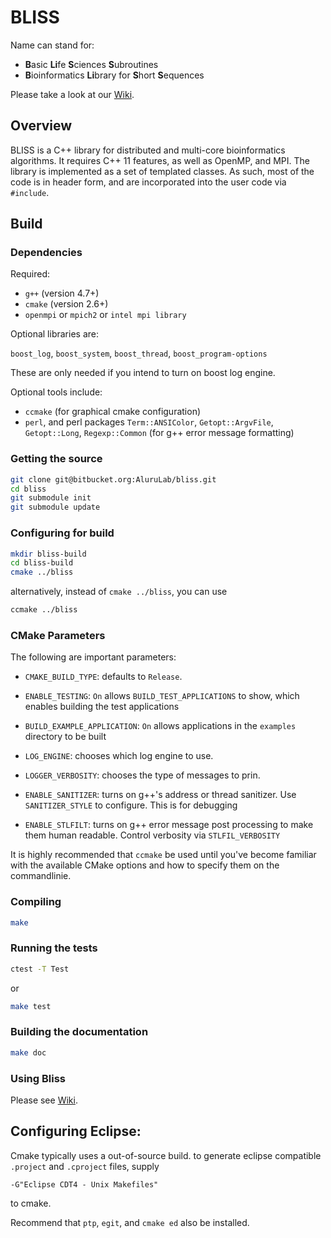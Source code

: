 # BLISS

Name can stand for:

- **B**asic **Li**fe **S**ciences **S**ubroutines
- **B**ioinformatics **Li**brary for **S**hort **S**equences

Please take a look at our [Wiki](https://bitbucket.org/AluruLab/bliss/wiki/Home).

## Overview
BLISS is a C++ library for distributed and multi-core bioinformatics algorithms.  It requires C++ 11 features, as well as OpenMP, and MPI.  The library is implemented as a set of templated classes.  As such, most of the code is in header form, and are incorporated into the user code via `#include`.  


## Build

### Dependencies

Required:

- `g++` (version 4.7+)
- `cmake` (version 2.6+)
- `openmpi` or `mpich2` or `intel mpi library`

Optional libraries are:

`boost_log`, `boost_system`, `boost_thread`, `boost_program-options`

These are only needed if you intend to turn on boost log engine.


Optional tools include:

- `ccmake` (for graphical cmake configuration)
- `perl`, and perl packages `Term::ANSIColor`, `Getopt::ArgvFile`, `Getopt::Long`, `Regexp::Common` (for g++ error message formatting)


### Getting the source

```sh
git clone git@bitbucket.org:AluruLab/bliss.git
cd bliss
git submodule init
git submodule update
```

### Configuring for build

```sh
mkdir bliss-build
cd bliss-build
cmake ../bliss
```

alternatively, instead of `cmake ../bliss`, you can use

```sh
ccmake ../bliss
```


### CMake Parameters

The following are important parameters:

- `CMAKE_BUILD_TYPE`:  defaults to `Release`.
- `ENABLE_TESTING`:  `On` allows `BUILD_TEST_APPLICATIONS` to show, which enables building the test applications
- `BUILD_EXAMPLE_APPLICATION`: `On` allows applications in the `examples` directory to be built
- `LOG_ENGINE`: chooses which log engine to use.
- `LOGGER_VERBOSITY`: chooses the type of messages to prin.

- `ENABLE_SANITIZER`: turns on g++'s address or thread sanitizer.  Use `SANITIZER_STYLE` to configure.  This is for debugging
- `ENABLE_STLFILT`:  turns on g++ error message post processing to make them human readable.  Control verbosity via `STLFIL_VERBOSITY`

It is highly recommended that `ccmake` be used until you've become familiar with the available CMake options and how to specify them on the commandlinie.


### Compiling

```sh
make
```

### Running the tests

```sh
ctest -T Test
```

or 

```sh
make test
```


### Building the documentation

```sh
make doc
```

### Using Bliss
Please see  [Wiki](https://bitbucket.org/AluruLab/bliss/wiki/Home).



## Configuring Eclipse:

Cmake typically uses a out-of-source build.  to generate eclipse compatible `.project` and `.cproject` files, supply
```
-G"Eclipse CDT4 - Unix Makefiles"
```
to cmake.

Recommend that `ptp`, `egit`, and `cmake ed` also be installed.